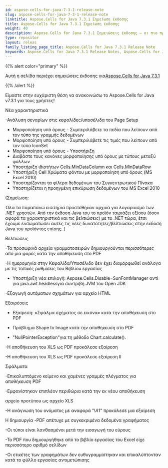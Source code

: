 ```yaml
---
id: aspose-cells-for-java-7-3-1-release-note
slug: aspose-cells-for-java-7-3-1-release-note
linktitle: Aspose.Cells for Java 7.3.1 Σημείωση έκδοσης
title: Aspose.Cells for Java 7.3.1 Σημείωση έκδοσης
weight: 40
description: Aspose.Cells for Java 7.3.1 Σημειώσεις έκδοσης – οι πιο πρόσφατες βελτιώσεις, νέες δυνατότητες και επιδιορθώσεις
type: repositor
layout: releas
family_listing_page_title: Aspose.Cells for Java 7.3.1 Release Note
keywords: Aspose.Cells for Java 7.3.1 Release Notes, Aspose.Cells for Java 7.3.1 updates and fixe
---
```

{{% alert color="primary" %}} 

 Αυτή η σελίδα περιέχει σημειώσεις έκδοσης για[Aspose.Cells for Java 7.3.1](https://releases.aspose.com/cells/java/new-releases/aspose.cells-for-java-7.3.1/)

{{% /alert %}} 

Είμαστε
 στην ευχάριστη θέση να ανακοινώσω το Aspose.Cells for Java v7.3.1 για τους χρήστες!

 Νέα χαρακτηριστικά

 -Ανάλυση σεναρίων στις κεφαλίδες/υποσέλιδα του Page Setup

- Μορφοποίηση υπό όρους - Συμπεριλάβετε τα πεδία που λείπουν από τον τύπο της γραμμής δεδομένων
- Μορφοποίηση υπό όρους - Συμπεριλάβετε τις τιμές που λείπουν από τον τύπο IconSet
- Μορφοποίηση υπό όρους - Υποστήριξη
- Διαβάστε τους κανόνες μορφοποίησης υπό όρους με τύπους μεταξύ φύλλων
- Υποστήριξη ιδιοτήτων Cells.MinDataColumn και Cells.MinDataRow
- Υποστήριξη Cell Χρώματα φόντου με μορφοποίηση υπό όρους (MS Excel 2010)
- Υποστηρίζονται τα φίλτρα δεδομένων του Συγκεντρωτικού Πίνακα
- Υποστηρίζεται η προηγμένη επικύρωση δεδομένων του MS Excel 2010

 (Σημείωση:

Όλα τα παραπάνω εισιτήρια
προστέθηκαν αρχικά για λογαριασμό των .NET χρηστών. Από την έκδοση Java του
το προϊόν ταιριάζει εξίσου (όσον αφορά τα χαρακτηριστικά και τις βελτιώσεις) με το .NET
τώρα, έτσι έχουμε ενσωματώσει αυτές τις νέες δυνατότητες/βελτιώσεις στην έκδοση Java
 του προϊόντος επίσης.
) 

 Βελτιώσεις

 -Τα προσωρινά αρχεία γραμματοσειρών δημιουργούνται περισσότερες από μία φορές κατά την αποθήκευση στο PDF

 -Η ημερομηνία στην Κεφαλίδα/Υποσέλιδο δεν έχει διαμορφωθεί ανάλογα με τις τοπικές ρυθμίσεις του Βιβλίου εργασίας

- Υποστήριξη νέα επιλογή: Aspose.Cells.Disable=SunFontManager αντί για java.awt.headlessγια συντριβή JVM του Open JDK

 -Εξαγωγή αυτόματων σχημάτων για αρχείο HTML

 Εξαιρέσεις

- Εξαίρεση: «Σφάλμα σχήματος σε εικόνα» κατά την αποθήκευση στο PDF

 - Πρόβλημα Shape to Image κατά την αποθήκευση στο PDF

- "NullPointerException"για τη μέθοδο Chart.calculate().

 -Η αποθήκευση του XLS ως PDF προκάλεσε εξαίρεση

 -Η αποθήκευση του XLS ως PDF προκάλεσε εξαίρεση II

Σφάλματα

 -Επικαλυπτόμενο κείμενο και χαμένες γραμμές πλέγματος για αποθήκευση PDF

 -Εμφανίστηκαν επιπλέον περιθώρια κατά την εκ νέου αποθήκευση

 αρχείο προτύπου ως αρχείο XLS

 -Η ανάγνωση του ονόματος με αναφορά "!$A$1" προκάλεσε μια εξαίρεση

 Η δημιουργία -PDF απέτυχε με συγκεκριμένα δεδομένα γραφήματος

 -Οι τύποι είναι λανθασμένοι μετά την εισαγωγή του εύρους

 -Το PDF που δημιουργήθηκε από το βιβλίο εργασίας του Excel είχε περισσότερο αριθμό σελίδων

 -Οι ετικέτες των γραφημάτων δεν ευθυγραμμίστηκαν και επικαλύπτονταν κατά το φύλλο εργασίας αντιμετώπισης
